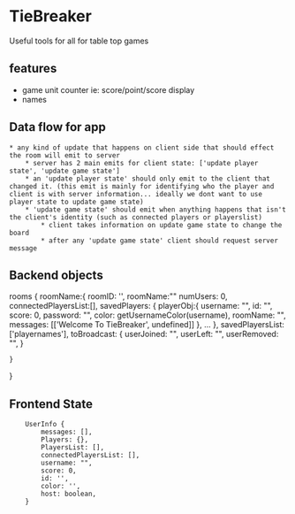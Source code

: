 # TieBreaker
Useful tools for all for table top games

## features
* game unit counter ie: score/point/score display
* names


## Data flow for app
    * any kind of update that happens on client side that should effect the room will emit to server
        * server has 2 main emits for client state: ['update player state', 'update game state']
        * an 'update player state' should only emit to the client that changed it. (this emit is mainly for identifying who the player and client is with server information... ideally we dont want to use player state to update game state)
        * 'update game state' should emit when anything happens that isn't the client's identity (such as connected players or playerslist)
            * client takes information on update game state to change the board
            * after any 'update game state' client should request server message



## Backend objects
rooms {
    roomName:{
        roomID: '',
        roomName:""
        numUsers: 0,
        connectedPlayersList:[],
        savedPlayers: {
            playerObj:{
            username: "",
            id: "",
            score: 0,
            password: "", 
            color: getUsernameColor(username),
            roomName: "",
            messages: [['Welcome To TieBreaker', undefined]]
            },
            ...
        },
        savedPlayersList:['playernames'],
        toBroadcast: {
            userJoined: "",
            userLeft: "",
            userRemoved: "",
        }

    }
}

## Frontend State
```
    UserInfo {
        messages: [],
        Players: {},
        PlayersList: [],
        connectedPlayersList: [],
        username: "",
        score: 0,
        id: '',
        color: '',
        host: boolean,
    }
```